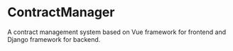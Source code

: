 # ContractManager
A contract management system based on Vue framework for frontend and Django framework for backend. 
